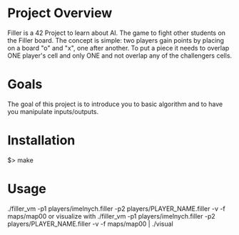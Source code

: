 # Project Overview
Filler is a 42 Project to learn about AI. The game to fight other students on the Filler board. The concept is simple: two players gain points by placing on a board "o" and "x", one after another. To put a piece it needs to overlap ONE player's cell and only ONE and not overlap any of the challengers cells.

# Goals
The goal of this project is to introduce you to basic algorithm and to have you manipulate
inputs/outputs.

# Installation
$> make

# Usage
./filler_vm -p1 players/imelnych.filler -p2 players/PLAYER_NAME.filler -v -f maps/map00
or visualize with
./filler_vm -p1 players/imelnych.filler -p2 players/PLAYER_NAME.filler -v -f maps/map00 | ./visual